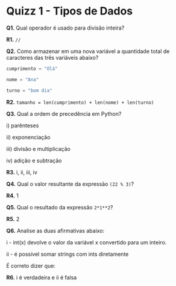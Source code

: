 # Quizz 1 - Tipos de Dados

**Q1.** Qual operador é usado para divisão inteira?

**R1.** `//`

**Q2.** Como armazenar em uma nova variável a quantidade total de caracteres das três variáveis abaixo?

```python
cumprimento = "Olá"

nome = "Ana"

turno = "bom dia"
```

**R2.** `tamanho = len(cumprimento) + len(nome) + len(turno)`

**Q3.** Qual a ordem de precedência em Python?

i) parênteses

ii) exponenciação

iii) divisão e multiplicação

iv) adição e subtração

**R3.** i, ii, iii, iv

**Q4.** Qual o valor resultante da expressão `(22 % 3)`?

**R4.** 1

**Q5.** Qual o resultado da expressão `2*1**2`?

**R5.** 2

**Q6.** Analise as duas afirmativas abaixo:

i - int(x) devolve o valor da variável x convertido para um inteiro.

ii - é possível somar strings com ints diretamente

É correto dizer que:

**R6.** i é verdadeira e ii é falsa



